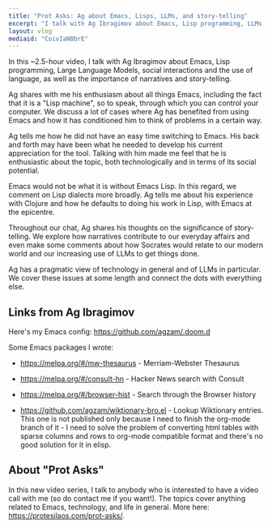 ```yaml
---
title: "Prot Asks: Ag about Emacs, Lisps, LLMs, and story-telling"
excerpt: "I talk with Ag Ibragimov about Emacs, Lisp programming, LLMs, social interactions, and the importance of story-telling."
layout: vlog
mediaid: "CoivIaNBbrE"
---
```


In this ~2.5-hour video, I talk with Ag Ibragimov about Emacs, Lisp
programming, Large Language Models, social interactions and the use of
language, as well as the importance of narratives and story-telling.

Ag shares with me his enthusiasm about all things Emacs, including the
fact that it is a "Lisp machine", so to speak, through which you can
control your computer. We discuss a lot of cases where Ag has
benefited from using Emacs and how it has conditioned him to think of
problems in a certain way.

Ag tells me how he did not have an easy time switching to Emacs. His
back and forth may have been what he needed to develop his current
appreciation for the tool. Talking with him made me feel that he is
enthusiastic about the topic, both technologically and in terms of its
social potential.

Emacs would not be what it is without Emacs Lisp. In this regard, we
comment on Lisp dialects more broadly. Ag tells me about his
experience with Clojure and how he defaults to doing his work in Lisp,
with Emacs at the epicentre.

Throughout our chat, Ag shares his thoughts on the significance of
story-telling. We explore how narratives contribute to our everyday
affairs and even make some comments about how Socrates would relate to
our modern world and our increasing use of LLMs to get things done.

Ag has a pragmatic view of technology in general and of LLMs in
particular. We cover these issues at some length and connect the dots
with everything else.

## Links from Ag Ibragimov

Here's my Emacs config: <https://github.com/agzam/.doom.d>

Some Emacs packages I wrote:

- <https://melpa.org/#/mw-thesaurus> - Merriam-Webster Thesaurus

- <https://melpa.org/#/consult-hn> - Hacker News search with Consult

- <https://melpa.org/#/browser-hist> - Search through the Browser
  history

- <https://github.com/agzam/wiktionary-bro.el> - Lookup Wiktionary
  entries. This one is not published only because I need to finish the
  org-mode branch of it - I need to solve the problem of converting
  html tables with sparse columns and rows to org-mode compatible
  format and there's no good solution for it in elisp.

## About "Prot Asks"

In this new video series, I talk to anybody who is interested to have
a video call with me (so do contact me if you want!). The topics cover
anything related to Emacs, technology, and life in general. More here:
<https://protesilaos.com/prot-asks/>.
